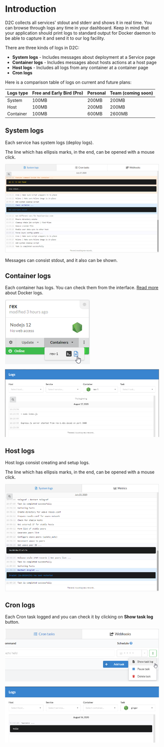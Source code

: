 # Introduction

D2C collects all services' stdout and stderr and shows it in real time. You can browse through logs any time in your dashboard. Keep in mind that your application should print logs to standard output for Docker daemon to be able to capture it and send it to our log facility.

There are three kinds of logs in D2C:

- **System logs** - Includes messages about deployment at a Service page
- **Container logs** - Includes messages about hosts actions at a host page
- **Host logs** - Includes all logs from any container at a container page
- **Cron logs**

Here is a comparison table of logs on current and future plans:

Logs type | Free and Early Bird (Pro) | Personal | Team (coming soon)
--------- | ------------------------- | -------- | ------------------
System    | 100MB                     | 200MB    | 200MB
Host      | 100MB                     | 200MB    | 200MB
Container | 100MB                     | 600MB    | 2600MB

## System logs

Each service has system logs (deploy logs).

The line which has ellipsis marks, in the end, can be opened with a mouse click.

![Build log](../img/new_interface/service_logs.png)

Messages can consist stdout, and it also can be shown.

## Container logs

Each container has logs. You can check them from the interface. [Read more](https://docs.docker.com/engine/admin/logging/view_container_logs/) about Docker logs.

![Container log](../img/new_interface/service_card_container_logs.png)

![Container log](../img/new_interface/container_logs.png)

## Host logs

Host logs consist creating and setup logs.

The line which has ellipsis marks, in the end, can be opened with a mouse click.

![Host log](../img/new_interface/host_logs.png)

## Cron logs

Each Cron task logged and you can check it by clicking on **Show task log** button.

![Cron task log](../img/new_interface/cron_task_log_button.png)

![Cron task log](../img/new_interface/cron_task_log.png)
